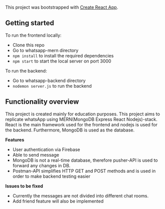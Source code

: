 This project was bootstrapped with [Create React App](https://github.com/facebook/create-react-app).

## Getting started

To run the frontend locally:

- Clone this repo
- Go to whatsapp-mern directory
- `npm install` to install the required dependencies
- `npm start` to start the local server on port 3000

To run the backend:
- Go to whatsapp-backend directory
- `nodemon server.js` to run the backend

## Functionality overview

This project is created mainly for education purposes. This project aims to replicate whatsApp using MERN(MongoDB Express React Nodejs)-stack. React is the main framework used for the frontend and nodejs is used for the backend. Furthermore, MongoDB is used as the database. 

**Features**

- User authentication via Firebase
- Able to send message
- MongoDB is not a real-time database, therefore pusher-API is used to forward any changes in DB.
- Postman-API simplifies HTTP GET and POST methods and is used in order to make backend testing easier

**Issues to be fixed**

- Currently the messages are not divided into different chat rooms.
- Add friend feature will also be implemented
